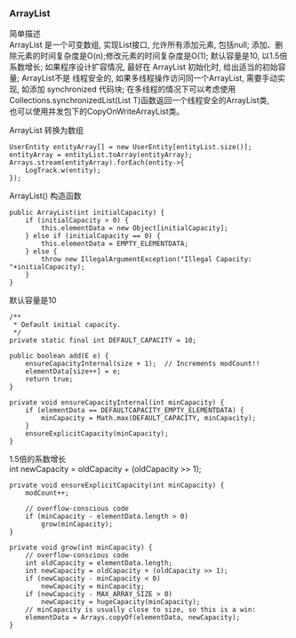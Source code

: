 ### ArrayList 

简单描述   
ArrayList 是一个可变数组, 实现List接口, 允许所有添加元素, 包括null;
添加、删除元素的时间复杂度是O(n);修改元素的时间复杂度是O(1);
默认容量是10, 以1.5倍系数增长;
如果程序设计扩容情况, 最好在 ArrayList 初始化时, 给出适当的初始容量;
ArrayList不是 线程安全的, 如果多线程操作访问同一个ArrayList, 需要手动实现, 如添加 synchronized 代码块;
在多线程的情况下可以考虑使用 Collections.synchronizedList(List T)函数返回一个线程安全的ArrayList类,     
也可以使用并发包下的CopyOnWriteArrayList类。  

ArrayList 转换为数组  
```
UserEntity entityArray[] = new UserEntity[entityList.size()];
entityArray = entityList.toArray(entityArray);
Arrays.stream(entityArray).forEach(entity->{
    LogTrack.w(entity);
});
```

ArrayList() 构造函数  
```
public ArrayList(int initialCapacity) {
    if (initialCapacity > 0) {
        this.elementData = new Object[initialCapacity];
    } else if (initialCapacity == 0) {
        this.elementData = EMPTY_ELEMENTDATA;
    } else {
        throw new IllegalArgumentException("Illegal Capacity: "+initialCapacity);
    }
}
```
默认容量是10  
```
/**
 * Default initial capacity.
 */
private static final int DEFAULT_CAPACITY = 10;

public boolean add(E e) {
    ensureCapacityInternal(size + 1);  // Increments modCount!!
    elementData[size++] = e;
    return true;
}

private void ensureCapacityInternal(int minCapacity) {
    if (elementData == DEFAULTCAPACITY_EMPTY_ELEMENTDATA) {
        minCapacity = Math.max(DEFAULT_CAPACITY, minCapacity);
    }
    ensureExplicitCapacity(minCapacity);
}

```

1.5倍的系数增长   
int newCapacity = oldCapacity + (oldCapacity >> 1);
```
private void ensureExplicitCapacity(int minCapacity) {
    modCount++;

    // overflow-conscious code
    if (minCapacity - elementData.length > 0)
        grow(minCapacity);
}

private void grow(int minCapacity) {
    // overflow-conscious code
    int oldCapacity = elementData.length;
    int newCapacity = oldCapacity + (oldCapacity >> 1);
    if (newCapacity - minCapacity < 0)
        newCapacity = minCapacity;
    if (newCapacity - MAX_ARRAY_SIZE > 0)
        newCapacity = hugeCapacity(minCapacity);
    // minCapacity is usually close to size, so this is a win:
    elementData = Arrays.copyOf(elementData, newCapacity);
}

```
